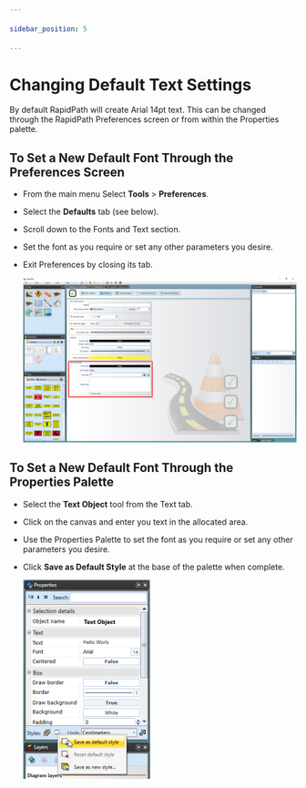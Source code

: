 ```yaml
---

sidebar_position: 5

---
```

# Changing Default Text Settings

By default RapidPath will create Arial 14pt text. This can be changed through the RapidPath Preferences screen or from within the Properties palette.

## To Set a New Default Font Through the Preferences Screen

- From the main menu Select **Tools** > **Preferences**.
- Select the **Defaults** tab (see below).
- Scroll down to the Fonts and Text section.
- Set the font as you require or set any other parameters you desire.
- Exit Preferences by closing its tab.

    ![Font_Default_Preferences](./assets/Font_Default_Preferences.png)

## To Set a New Default Font Through the Properties Palette

- Select the **Text Object** tool from the Text tab.
- Click on the canvas and enter you text in the allocated area.
- Use the Properties Palette to set the font as you require or set any other parameters you desire.
- Click **Save as Default Style** at the base of the palette when complete.

    ![Saving_New_Default_Font_in_the_Properties_Palette](./assets/Saving_New_Default_Font_in_the_Properties_Palette.png)
